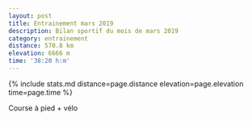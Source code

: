 ```yaml
---
layout: post
title: Entrainement mars 2019
description: Bilan sportif du mois de mars 2019
category: entrainement
distance: 570.8 km
elevation: 6666 m
time: '38:20 h:m'
---
```


{%
  include stats.md
  distance=page.distance
  elevation=page.elevation
  time=page.time
%}

Course à pied + vélo

<!--
vim:spell spelllang=fr
-->
